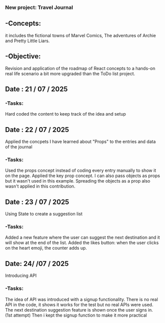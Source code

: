 ### New project: Travel Journal
## -Concepts:
it includes the fictional towns of Marvel Comics, The adventures of Archie and Pretty Little Liars.

## -Objective:
Revision and application of the roadmap of React concepts to a hands-on real life scenario a bit more upgraded than the ToDo list project.


## Date : 21 / 07 / 2025
### -Tasks:
Hard coded the content to keep track of the idea and setup


## Date : 22 / 07 / 2025
Applied the concpets I have learned about "Props" to the entries and data of the journal
### -Tasks: 
Used the props concept instead of coding every entry manually to show it on the page.
Applied the key prop concept.
I can also pass objects as props but it wasn't used in this example. Spreading the objects as a prop also wasn't applied in this contribution.

## Date : 23 / 07 / 2025
Using State to create a suggestion list
### -Tasks:
Added a new feature where the user can suggest the next destination and it will show at the end of the list.
Added the likes button: when the user clicks on the heart emoji, the counter adds up.

## Date: 24/ /07 / 2025
Introducing API
### -Tasks:
The idea of API was introduced with a signup functionality. There is no real API in the code, it shows it works for the test 
but no real APIs were used. 
The next destination suggestion feature is shown once the user signs in. (1st attempt)
Then i kept the signup function to make it more practical

